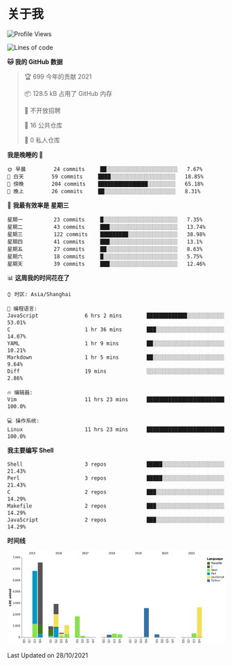 # 关于我

<!--START_SECTION:waka-->
![Profile Views](http://img.shields.io/badge/%E4%B8%AA%E4%BA%BA%E5%B0%81%E9%9D%A2%E8%A7%82%E7%9C%8B%E6%AC%A1%E6%95%B0-96-blue)

![Lines of code](https://img.shields.io/badge/%E4%BB%8E%E3%80%8C%E4%BD%A0%E5%A5%BD%E4%B8%96%E7%95%8C%E3%80%8D%E6%88%91%E5%B7%B2%E7%BB%8F%E5%86%99%E4%BA%86-26276%20%E8%A1%8C%E4%BB%A3%E7%A0%81-blue)

**🐱 我的 GitHub 数据** 

> 🏆 699 今年的贡献 2021
 > 
> 📦 128.5 kB 占用了 GitHub 内存 
 > 
> 🚫 不开放招聘
 > 
> 📜 16 公共仓库 
 > 
> 🔑 0 私人仓库  
 > 
**我是晚睡的 🦉** 

```text
🌞 早晨         24 commits     ██░░░░░░░░░░░░░░░░░░░░░░░   7.67% 
🌆 白天         59 commits     ████░░░░░░░░░░░░░░░░░░░░░   18.85% 
🌃 傍晚         204 commits    ████████████████░░░░░░░░░   65.18% 
🌙 晚上         26 commits     ██░░░░░░░░░░░░░░░░░░░░░░░   8.31%

```
📅 **我最有效率是 星期三** 

```text
星期一          23 commits     █░░░░░░░░░░░░░░░░░░░░░░░░   7.35% 
星期二          43 commits     ███░░░░░░░░░░░░░░░░░░░░░░   13.74% 
星期三          122 commits    █████████░░░░░░░░░░░░░░░░   38.98% 
星期四          41 commits     ███░░░░░░░░░░░░░░░░░░░░░░   13.1% 
星期五          27 commits     ██░░░░░░░░░░░░░░░░░░░░░░░   8.63% 
星期六          18 commits     █░░░░░░░░░░░░░░░░░░░░░░░░   5.75% 
星期天          39 commits     ███░░░░░░░░░░░░░░░░░░░░░░   12.46%

```


📊 **这周我的时间花在了** 

```text
⌚︎ 时区: Asia/Shanghai

💬 编程语言: 
JavaScript               6 hrs 2 mins        █████████████░░░░░░░░░░░░   53.01% 
C                        1 hr 36 mins        ███░░░░░░░░░░░░░░░░░░░░░░   14.07% 
YAML                     1 hr 9 mins         ██░░░░░░░░░░░░░░░░░░░░░░░   10.21% 
Markdown                 1 hr 5 mins         ██░░░░░░░░░░░░░░░░░░░░░░░   9.64% 
Diff                     19 mins             ░░░░░░░░░░░░░░░░░░░░░░░░░   2.86%

🔥 编辑器: 
Vim                      11 hrs 23 mins      █████████████████████████   100.0%

💻 操作系统: 
Linux                    11 hrs 23 mins      █████████████████████████   100.0%

```

**我主要编写 Shell** 

```text
Shell                    3 repos             █████░░░░░░░░░░░░░░░░░░░░   21.43% 
Perl                     3 repos             █████░░░░░░░░░░░░░░░░░░░░   21.43% 
C                        2 repos             ███░░░░░░░░░░░░░░░░░░░░░░   14.29% 
Makefile                 2 repos             ███░░░░░░░░░░░░░░░░░░░░░░   14.29% 
JavaScript               2 repos             ███░░░░░░░░░░░░░░░░░░░░░░   14.29%

```


**时间线**

![Chart not found](https://raw.githubusercontent.com/Arondight/Arondight/master/charts/bar_graph.png) 


 Last Updated on 28/10/2021
<!--END_SECTION:waka-->
